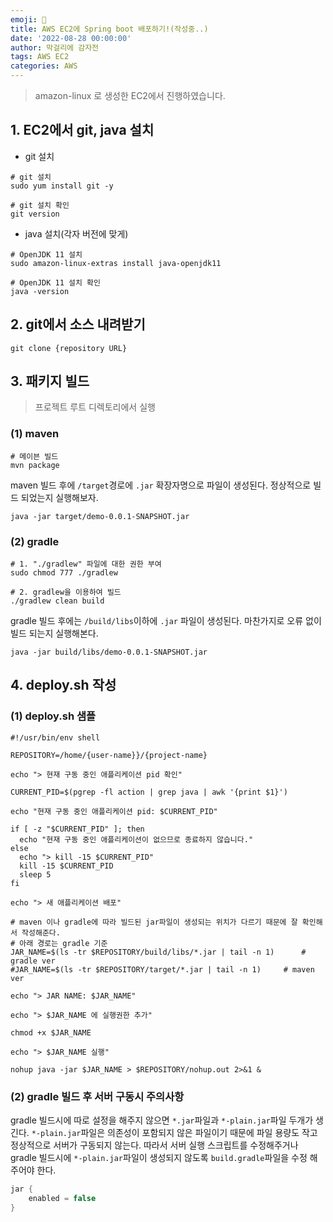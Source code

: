 ```yaml
---
emoji: 🔮
title: AWS EC2에 Spring boot 배포하기!(작성중..)
date: '2022-08-28 00:00:00'
author: 막걸리에 감자전
tags: AWS EC2
categories: AWS
---
```

> amazon-linux 로 생성한 EC2에서 진행하였습니다.

## 1. EC2에서 git, java 설치

- git 설치

```shell
# git 설치
sudo yum install git -y

# git 설치 확인
git version
```

- java 설치(각자 버전에 맞게)

```shell
# OpenJDK 11 설치
sudo amazon-linux-extras install java-openjdk11

# OpenJDK 11 설치 확인
java -version
```

## 2. git에서 소스 내려받기
```
git clone {repository URL}
```

## 3. 패키지 빌드

> 프로젝트 루트 디렉토리에서 실행

### (1) maven
```shell
# 메이븐 빌드
mvn package
```

maven 빌드 후에 `/target`경로에 `.jar` 확장자명으로 파일이 생성된다. 정상적으로 빌드 되었는지 실행해보자.
```shell
java -jar target/demo-0.0.1-SNAPSHOT.jar
```

### (2) gradle
```shell
# 1. "./gradlew" 파일에 대한 권한 부여
sudo chmod 777 ./gradlew

# 2. gradlew을 이용하여 빌드
./gradlew clean build
```

gradle 빌드 후에는 `/build/libs`이하에 `.jar` 파일이 생성된다. 마찬가지로 오류 없이 빌드 되는지 실행해본다.
```shell
java -jar build/libs/demo-0.0.1-SNAPSHOT.jar
```

## 4. deploy.sh 작성

### (1) deploy.sh 샘플
```shell
#!/usr/bin/env shell

REPOSITORY=/home/{user-name}}/{project-name}

echo "> 현재 구동 중인 애플리케이션 pid 확인"

CURRENT_PID=$(pgrep -fl action | grep java | awk '{print $1}')

echo "현재 구동 중인 애플리케이션 pid: $CURRENT_PID"

if [ -z "$CURRENT_PID" ]; then
  echo "현재 구동 중인 애플리케이션이 없으므로 종료하지 않습니다."
else
  echo "> kill -15 $CURRENT_PID"
  kill -15 $CURRENT_PID
  sleep 5
fi

echo "> 새 애플리케이션 배포"

# maven 이나 gradle에 따라 빌드된 jar파일이 생성되는 위치가 다르기 때문에 잘 확인해서 작성해준다.
# 아래 경로는 gradle 기준
JAR_NAME=$(ls -tr $REPOSITORY/build/libs/*.jar | tail -n 1)      # gradle ver
#JAR_NAME=$(ls -tr $REPOSITORY/target/*.jar | tail -n 1)     # maven ver

echo "> JAR NAME: $JAR_NAME"

echo "> $JAR_NAME 에 실행권한 추가"

chmod +x $JAR_NAME

echo "> $JAR_NAME 실행"

nohup java -jar $JAR_NAME > $REPOSITORY/nohup.out 2>&1 &
```

### (2) gradle 빌드 후 서버 구동시 주의사항
gradle 빌드시에 따로 설정을 해주지 않으면 `*.jar`파일과 `*-plain.jar`파일 두개가 생긴다. `*-plain.jar`파일은 의존성이 포함되지 않은 파일이기 때문에 파일 용량도 작고 정상적으로 서버가 구동되지 않는다. 따라서 서버 실행 스크립트를 수정해주거나 gradle 빌드시에 `*-plain.jar`파일이 생성되지 않도록 `build.gradle`파일을 수정 해주어야 한다.
```gradle
jar {
    enabled = false
}
```